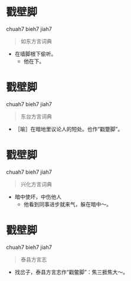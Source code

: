 # 戳壁脚
chuah7 bieh7 jiah7
> 如东方言词典
- 在墙脚根下偷听。
  - 他在下。

# 戳壁脚
chuah7 bieh7 jiah7
> 东台方言词典
- ［喻］在暗地里议论人的短处。也作“戳蹩脚”。

# 戳壁脚
chuah7 bieh7 jiah7
> 兴化方言词典
- 暗中使坏，中伤他人
  - 他看到同事进步就来气，躲在暗中～。

# 戳壁脚
chuah7 bieh7 jiah7
> 泰县方言志
- 找岔子，泰县方言志作“戳鳖脚”：焦三捱焦大～。
